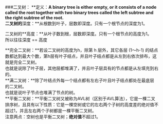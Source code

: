 ###二叉树：
**定义：**A binary tree is either empty, or it consists of a node called the root together
with two binary trees called the left subtree and the right subtree of the root.  
二叉树的**深度：**从根数到叶子，层数即深度。只有一个根节点的深度为1。  

二叉树的**高度：**从叶子数到根，层数即深度。只有一个根节点的高度为1。  
所以往往深度 == 高度  

**完全二叉树：**若设二叉树的高度为h，除第 h 层外，其它各层 (1～h-1) 的结点数都达到最大个数，第h层有叶子结点，并且叶子结点都是从左到右依次排布，这就是完全二叉树。  
也就是说除了叶子层，其他层都堆满了，并且叶子层具有的节点都是从左填充到右的。  
**满二叉树：**除了叶结点外每一个结点都有左右子叶且叶子结点都处在最底层的二叉树。  
也就是说叶子节点也堆满了节点的树。  
**平衡二叉树：**平衡二叉树又被称为AVL树（区别于AVL算法），它是一棵二叉排序树，且具有以下性质：它是一棵空树或它的左右两个子树的高度差的绝对值不超过1，并且左右两个子树都是一棵平衡二叉树。  
注意两点：空树也是平衡二叉树；**绝对值**不超过1。    
